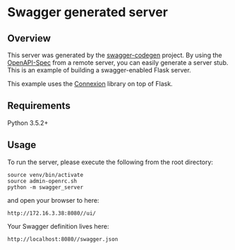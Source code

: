 # Swagger generated server

## Overview
This server was generated by the [swagger-codegen](https://github.com/swagger-api/swagger-codegen) project. By using the
[OpenAPI-Spec](https://github.com/swagger-api/swagger-core/wiki) from a remote server, you can easily generate a server stub.  This
is an example of building a swagger-enabled Flask server.

This example uses the [Connexion](https://github.com/zalando/connexion) library on top of Flask.

## Requirements
Python 3.5.2+

## Usage
To run the server, please execute the following from the root directory:

```
source venv/bin/activate
source admin-openrc.sh
python -m swagger_server
```

and open your browser to here:

```
http://172.16.3.38:8080//ui/
```

Your Swagger definition lives here:

```
http://localhost:8080//swagger.json
```
